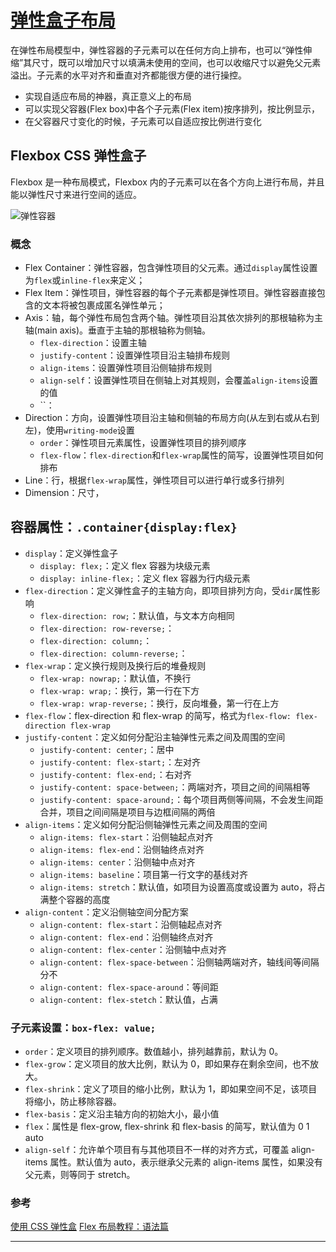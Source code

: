 # [弹性盒子布局](https://developer.mozilla.org/zh-CN/docs/Web/CSS/CSS_Flexible_Box_Layout)

在弹性布局模型中，弹性容器的子元素可以在任何方向上排布，也可以“弹性伸缩”其尺寸，既可以增加尺寸以填满未使用的空间，也可以收缩尺寸以避免父元素溢出。子元素的水平对齐和垂直对齐都能很方便的进行操控。

- 实现自适应布局的神器，真正意义上的布局
- 可以实现父容器(Flex box)中各个子元素(Flex item)按序排列，按比例显示，
- 在父容器尺寸变化的时候，子元素可以自适应按比例进行变化

## Flexbox CSS 弹性盒子

Flexbox 是一种布局模式，Flexbox 内的子元素可以在各个方向上进行布局，并且能以弹性尺寸来进行空间的适应。

![弹性容器](https://mdn.mozillademos.org/files/12998/flexbox.png "概念图")

### 概念

- Flex Container：弹性容器，包含弹性项目的父元素。通过`display`属性设置为`flex`或`inline-flex`来定义；
- Flex Item：弹性项目，弹性容器的每个子元素都是弹性项目。弹性容器直接包含的文本将被包裹成匿名弹性单元；
- Axis：轴，每个弹性布局包含两个轴。弹性项目沿其依次排列的那根轴称为主轴(main axis)。垂直于主轴的那根轴称为侧轴。
  - `flex-direction`：设置主轴
  - `justify-content`：设置弹性项目沿主轴排布规则
  - `align-items`：设置弹性项目沿侧轴排布规则
  - `align-self`：设置弹性项目在侧轴上对其规则，会覆盖`align-items`设置的值
  - ``：
- Direction：方向，设置弹性项目沿主轴和侧轴的布局方向(从左到右或从右到左)，使用`writing-mode`设置
  - `order`：弹性项目元素属性，设置弹性项目的排列顺序
  - `flex-flow`：`flex-direction`和`flex-wrap`属性的简写，设置弹性项目如何排布
- Line：行，根据`flex-wrap`属性，弹性项目可以进行单行或多行排列
- Dimension：尺寸，

## 容器属性：`.container{display:flex}`

- `display`：定义弹性盒子
  - `display: flex;`：定义 flex 容器为块级元素
  - `display: inline-flex;`：定义 flex 容器为行内级元素
- `flex-direction`：定义弹性盒子的主轴方向，即项目排列方向，受`dir`属性影响
  - `flex-direction: row;`：默认值，与文本方向相同
  - `flex-direction: row-reverse;`：
  - `flex-direction: column;`：
  - `flex-direction: column-reverse;`：
- `flex-wrap`：定义换行规则及换行后的堆叠规则
  - `flex-wrap: nowrap;`：默认值，不换行
  - `flex-wrap: wrap;`：换行，第一行在下方
  - `flex-wrap: wrap-reverse;`：换行，反向堆叠，第一行在上方
- `flex-flow`：flex-direction 和 flex-wrap 的简写，格式为`flex-flow: flex-direction flex-wrap`
- `justify-content`：定义如何分配沿主轴弹性元素之间及周围的空间
  - `justify-content: center;`：居中
  - `justify-content: flex-start;`：左对齐
  - `justify-content: flex-end;`：右对齐
  - `justify-content: space-between;`：两端对齐，项目之间的间隔相等
  - `justify-content: space-around;`：每个项目两侧等间隔，不会发生间距合并，项目之间间隔是项目与边框间隔的两倍
- `align-items`：定义如何分配沿侧轴弹性元素之间及周围的空间
  - `align-items: flex-start`：沿侧轴起点对齐
  - `align-items: flex-end`：沿侧轴终点对齐
  - `align-items: center`：沿侧轴中点对齐
  - `align-items: baseline`：项目第一行文字的基线对齐
  - `align-items: stretch`：默认值，如项目为设置高度或设置为 auto，将占满整个容器的高度
- `align-content`：定义沿侧轴空间分配方案
  - `align-content: flex-start`：沿侧轴起点对齐
  - `align-content: flex-end`：沿侧轴终点对齐
  - `align-content: flex-center`：沿侧轴中点对齐
  - `align-content: flex-space-between`：沿侧轴两端对齐，轴线间等间隔分不
  - `align-content: flex-space-around`：等间距
  - `align-content: flex-stetch`：默认值，占满

### 子元素设置：`box-flex: value;`

- `order`：定义项目的排列顺序。数值越小，排列越靠前，默认为 0。
- `flex-grow`：定义项目的放大比例，默认为 0，即如果存在剩余空间，也不放大。
- `flex-shrink`：定义了项目的缩小比例，默认为 1，即如果空间不足，该项目将缩小，防止移除容器。
- `flex-basis`：定义沿主轴方向的初始大小，最小值
- `flex`：属性是 flex-grow, flex-shrink 和 flex-basis 的简写，默认值为 0 1 auto
- `align-self`：允许单个项目有与其他项目不一样的对齐方式，可覆盖 align-items 属性。默认值为 auto，表示继承父元素的 align-items 属性，如果没有父元素，则等同于 stretch。

### 参考

[使用 CSS 弹性盒](https://developer.mozilla.org/zh-CN/docs/Web/CSS/CSS_Flexible_Box_Layout/Using_CSS_flexible_boxes)
[Flex 布局教程：语法篇](http://www.ruanyifeng.com/blog/2015/07/flex-grammar.html)

---
